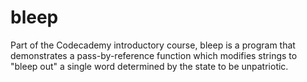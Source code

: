 # bleep
Part of the Codecademy introductory course, bleep is a program that demonstrates a pass-by-reference function which modifies strings to "bleep out" a single word determined by the state to be unpatriotic.
